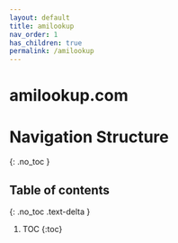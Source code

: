 ```yaml
---
layout: default
title: amilookup
nav_order: 1
has_children: true
permalink: /amilookup
---
```

# amilookup.com

# Navigation Structure
{: .no_toc }

## Table of contents
{: .no_toc .text-delta }

1. TOC
{:toc}